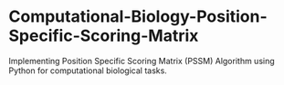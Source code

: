 # Computational-Biology-Position-Specific-Scoring-Matrix
Implementing Position Specific Scoring Matrix (PSSM) Algorithm using Python for computational biological tasks. 
